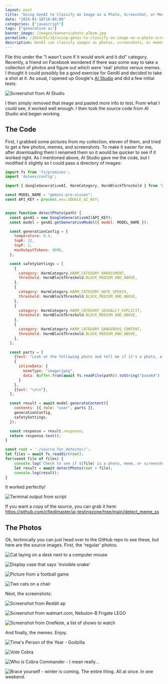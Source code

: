 ```yaml
---
layout: post
title: "Using GenAI to Classify an Image as a Photo, Screenshot, or Meme"
date: "2024-01-18T18:00:00"
categories: ["javascript"]
tags: ["generative ai"]
banner_image: /images/banners/photo_album.jpg
permalink: /2024/01/18/using-genai-to-classify-an-image-as-a-photo-screenshot-or-meme
description: GenAI can classify images as photos, screenshots, or memes with high accuracy.
---
```


File this under the "I wasn't sure if it would work and it did" category. Recently, a friend on Facebook wondered if there was some way to take a collection of photos and figure out which were 'real' photos versus memes. I thought it could possibly be a good exercise for GenAI and decided to take a shot at it. As usual, I opened up Google's [AI Studio](https://makersuite.google.com/) and did a few initial tests:

<p>
<img src="https://static.raymondcamden.com/images/2024/01/cm1.jpg" alt="Screenshot from AI Studio" class="imgborder imgcenter" loading="lazy">
</p>

I then simply removed that image and pasted more info to test. From what I could see, it worked well enough. I then took the source code from AI Studio and began working.

## The Code

First, I grabbed some pictures from my collection, eleven of them, and tried to get a few photos, memes, and screenshots. To make it easier for me, after downloading them I renamed them so it would be quicker to see if it worked right. As I mentioned above, AI Studio gave me the code, but I modified it slightly so I could pass a directory of images:

```js
import fs from 'fs/promises';
import 'dotenv/config';

import { GoogleGenerativeAI, HarmCategory, HarmBlockThreshold } from '@google/generative-ai';

const MODEL_NAME = "gemini-pro-vision";
const API_KEY = process.env.GOOGLE_AI_KEY;


async function detectPhoto(path) {
  const genAI = new GoogleGenerativeAI(API_KEY);
  const model = genAI.getGenerativeModel({ model: MODEL_NAME });

  const generationConfig = {
    temperature: 0.4,
    topK: 32,
    topP: 1,
    maxOutputTokens: 4096,
  };

  const safetySettings = [
    {
      category: HarmCategory.HARM_CATEGORY_HARASSMENT,
      threshold: HarmBlockThreshold.BLOCK_MEDIUM_AND_ABOVE,
    },
    {
      category: HarmCategory.HARM_CATEGORY_HATE_SPEECH,
      threshold: HarmBlockThreshold.BLOCK_MEDIUM_AND_ABOVE,
    },
    {
      category: HarmCategory.HARM_CATEGORY_SEXUALLY_EXPLICIT,
      threshold: HarmBlockThreshold.BLOCK_MEDIUM_AND_ABOVE,
    },
    {
      category: HarmCategory.HARM_CATEGORY_DANGEROUS_CONTENT,
      threshold: HarmBlockThreshold.BLOCK_MEDIUM_AND_ABOVE,
    },
  ];

  const parts = [
    {text: "Look at the following photo and tell me if it's a photo, a screenshot, or a meme. Answer with just one word.\n"},
    {
      inlineData: {
        mimeType: "image/jpeg",
        data: Buffer.from(await fs.readFile(path)).toString("base64")
      }
    },
    {text: "\n\n"},
  ];

  const result = await model.generateContent({
    contents: [{ role: "user", parts }],
    generationConfig,
    safetySettings,
  });

  const response = result.response;
  return response.text();
}

const root = './source_for_detector/';
let files = await fs.readdir(root);
for(const file of files) {
	console.log(`Check to see if ${file} is a photo, meme, or screenshot...`);
	let result = await detectPhoto(root + file);
	console.log(result);
}
```

It worked perfectly!

<p>
<img src="https://static.raymondcamden.com/images/2024/01/cm2.jpg" alt="Terminal output from script" class="imgborder imgcenter" loading="lazy">
</p>

If you want a copy of the source, you can grab it here: <https://github.com/cfjedimaster/ai-testingzone/tree/main/detect_meme_ss>

## The Photos

Ok, technically you can just head over to the GitHub repo to see these, but here are the source images. First, the 'regular' photos:

<p>
<img src="https://static.raymondcamden.com/images/2024/01/cm/photo1.jpg" alt="Cat laying on a desk next to a computer mouse" class="imgborder imgcenter" loading="lazy">
</p>
<p>
<img src="https://static.raymondcamden.com/images/2024/01/cm/photo2.jpg" alt="Display case that says 'invisible snake'" class="imgborder imgcenter" loading="lazy">
</p>
<p>
<img src="https://static.raymondcamden.com/images/2024/01/cm/photo3.jpg" alt="Picture from a football game" class="imgborder imgcenter" loading="lazy">
</p>
<p>
<img src="https://static.raymondcamden.com/images/2024/01/cm/photo4.jpg" alt="Two cats on a chair" class="imgborder imgcenter" loading="lazy">
</p>

Next, the screenshots:

<p>
<img src="https://static.raymondcamden.com/images/2024/01/cm/shot1.jpg" alt="Screenshot from Reddit ap" class="imgborder imgcenter" loading="lazy">
</p>
<p>
<img src="https://static.raymondcamden.com/images/2024/01/cm/shot2.jpg" alt="Screenshot from walmart.com, Nebulon-B Frigate LEGO" class="imgborder imgcenter" loading="lazy">
</p>
<p>
<img src="https://static.raymondcamden.com/images/2024/01/cm/shot3.jpg" alt="Screenshot from OneNote, a list of shows to watch" class="imgborder imgcenter" loading="lazy">
</p>

And finally, the memes. Enjoy.

<p>
<img src="https://static.raymondcamden.com/images/2024/01/cm/meme1.jpg" alt="Time's Person of the Year - Godzilla" class="imgborder imgcenter" loading="lazy">
</p>
<p>
<img src="https://static.raymondcamden.com/images/2024/01/cm/meme2.jpg" alt="Vote Cobra" class="imgborder imgcenter" loading="lazy">
</p>
<p>
<img src="https://static.raymondcamden.com/images/2024/01/cm/meme3.jpg" alt="Who is Cobra Commander - I mean really..." class="imgborder imgcenter" loading="lazy">
</p>
<p>
<img src="https://static.raymondcamden.com/images/2024/01/cm/meme4.jpg" alt="Brace yourself - winter is coming. The entire thing. All at once. In one weekend." class="imgborder imgcenter" loading="lazy">
</p>

